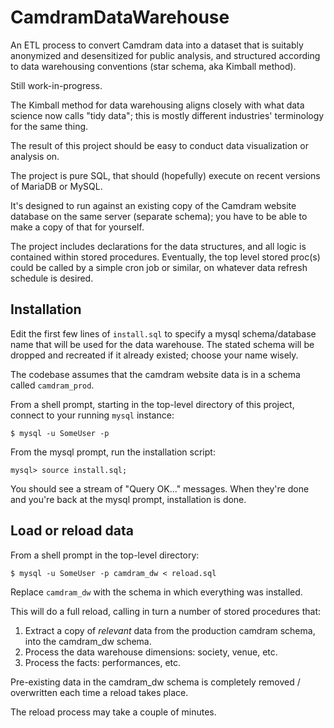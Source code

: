 # CamdramDataWarehouse

An ETL process to convert Camdram data into a dataset that is suitably anonymized and desensitized for public analysis, and structured according to data warehousing conventions (star schema, aka Kimball method).

Still work-in-progress.

The Kimball method for data warehousing aligns closely with what data science now calls "tidy data"; this is mostly different industries' terminology for the same thing.

The result of this project should be easy to conduct data visualization or analysis on.

The project is pure SQL, that should (hopefully) execute on recent versions of MariaDB or MySQL.

It's designed to run against an existing copy of the Camdram website database on the same server (separate schema); you have to be able to make a copy of that for yourself.

The project includes declarations for the data structures, and all logic is contained within stored procedures. Eventually, the top level stored proc(s) could be called by a simple cron job or similar, on whatever data refresh schedule is desired.

## Installation

Edit the first few lines of `install.sql` to specify a mysql schema/database name that will be used for the data warehouse. The stated schema will be dropped and recreated if it already existed; choose your name wisely.

The codebase assumes that the camdram website data is in a schema called `camdram_prod`.

From a shell prompt, starting in the top-level directory of this project, connect to your running `mysql` instance:

    $ mysql -u SomeUser -p

From the mysql prompt, run the installation script:

    mysql> source install.sql;

You should see a stream of "Query OK..." messages. When they're done and you're back at the mysql prompt, installation is done.

## Load or reload data

From a shell prompt in the top-level directory:

    $ mysql -u SomeUser -p camdram_dw < reload.sql

Replace `camdram_dw` with the schema in which everything was installed.

This will do a full reload, calling in turn a number of stored procedures that:

1. Extract a copy of _relevant_ data from the production camdram schema, into the camdram_dw schema.
2. Process the data warehouse dimensions: society, venue, etc.
3. Process the facts: performances, etc.

Pre-existing data in the camdram_dw schema is completely removed / overwritten each time a reload takes place.

The reload process may take a couple of minutes.
